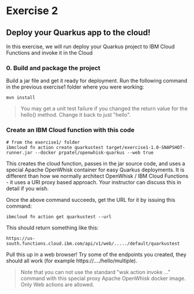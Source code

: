 # Exercise 2
## Deploy your Quarkus app to the cloud!

In this exercise, we will run deploy your Quarkus project to IBM Cloud Functions and invoke it in the Cloud

### 0. Build and package the project
Build a jar file and get it ready for deployment. Run the following command in the previous exercise1 folder where you were working:

   ```
   mvn install
   ```

> You may get a unit test failure if you changed the return value for the hello() method. Change it back to just "hello".

### Create an IBM Cloud function with this code

``` 
# from the exercise1/ folder
ibmcloud fn action create quarkustest target/exercise1-1.0-SNAPSHOT-runner.jar --docker prpatel/openwhisk-quarkus --web true
```

This creates the cloud function, passes in the jar source code, and uses a special Apache OpenWhisk container for easy Quarkus deployments. It is different than how we normally architect OpenWhisk / IBM Cloud Functions - it uses a URI proxy based approach. Your instructor can discuss this in detail if you wish.

Once the above command succeeds, get the URL for it by issuing this command:

```
ibmcloud fn action get quarkustest --url 
```

This should return something like this:
```
https://us-south.functions.cloud.ibm.com/api/v1/web/...../default/quarkustest
```

Pull this up in a web browser! Try some of the endpoints you created, they should all work (for example https://..../hello/multiple).

> Note that you can not use the standard "wsk action invoke ..." command with this special proxy Apache OpenWhisk docker image. Only Web actions are allowed. 
